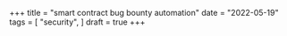 +++
title = "smart contract bug bounty automation"
date = "2022-05-19"
tags = [
    "security",
]
draft = true
+++
